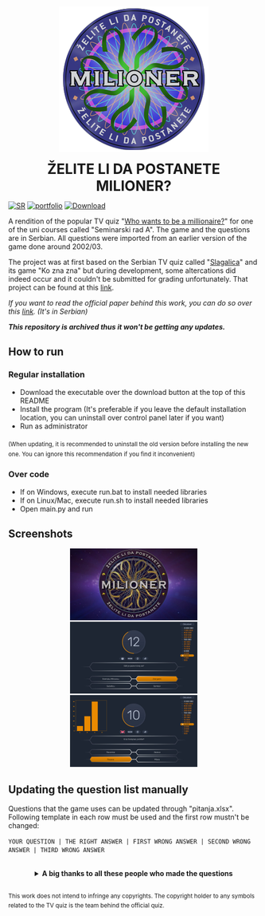 <p align="center">
  <img src="https://raw.githubusercontent.com/matijakljajic/milionerpy/main/resources/icon.png" alt="logo">
  <h1 align="center" style="margin: 0 auto 0 auto;">ŽELITE LI DA POSTANETE MILIONER?</h1>
  </p>

[![SR](https://img.shields.io/badge/SR-2ea44f?style=for-the-badge)](https://github.com/matijakljajic/milionerpy/blob/main/README.sr.md) [![portfolio](https://img.shields.io/badge/portfolio-2ea44f?style=for-the-badge)](https://matijakljajic.github.io/) [![Download](https://img.shields.io/badge/Download-2ea44f?style=for-the-badge)](https://github.com/matijakljajic/milionerpy/releases/download/2023.01.23/Milioner20230123.exe)

A rendition of the popular TV quiz "[Who wants to be a millionaire?](https://en.wikipedia.org/wiki/Who_Wants_to_Be_a_Millionaire%3F)" for one of the uni courses called "Seminarski rad A". The game and the questions are in Serbian. All questions were imported from an earlier version of the game done around 2002/03.

The project was at first based on the Serbian TV quiz called "[Slagalica](https://en.wikipedia.org/wiki/TV_Slagalica)" and its game "Ko zna zna" but during development, some altercations did indeed occur and it couldn't be submitted for grading unfortunately. That project can be found at this [link](https://github.com/matijakljajic/koznaznarevamp).

*If you want to read the official paper behind this work, you can do so over this [link](https://raw.githubusercontent.com/matijakljajic/milionerpy/main/Skript%20jezici%20-%20Seminarski%20rad%20A.pdf). (It's in Serbian)*

***This repository is archived thus it won't be getting any updates.***

## How to run

### Regular installation

- Download the executable over the download button at the top of this README
- Install the program (It's preferable if you leave the default installation location, you can uninstall over control panel later if you want)
- Run as administrator

<sub>(When updating, it is recommended to uninstall the old version before installing the new one. You can ignore this  recommendation if you find it inconvenient)</sub>

### Over code

- If on Windows, execute run.bat to install needed libraries
- If on Linux/Mac, execute run.sh to install needed libraries
- Open main.py and run


## Screenshots

<p align="center"><img src="https://raw.githubusercontent.com/matijakljajic/milionerpy/main/screenshots/intro.png" width="256" height="144" alt="intro">  <img src="https://raw.githubusercontent.com/matijakljajic/milionerpy/main/screenshots/game.png" width="256" height="144" alt="game">  <img src="https://raw.githubusercontent.com/matijakljajic/milionerpy/main/screenshots/graph.png" width="256" height="144" alt="graph"></p>


## Updating the question list manually

Questions that the game uses can be updated through "pitanja.xlsx". Following template in each row must be used and the first row mustn't be changed:

`YOUR QUESTION | THE RIGHT ANSWER | FIRST WRONG ANSWER | SECOND WRONG ANSWER | THIRD WRONG ANSWER`

<br>
<div align="center">

<details>
<summary>
<b>A big thanks to all these people who made the questions</b>
</summary>
<br>

Name | Email
:---:|:---:
Barbara Lučić | barbara@telekom.yu
Milika Delić | milika@eunet.yu
Radomir Lopusina | ~
Danko Vasiljević | ayrton@bitsyu.net
Ines | ines@ptt.yu
Olja | lavica.o@EUnet.yu
Bojan Bojcetić | marat@EUnet.yu
Marko Pavlović | ~
Daniel Keleman | ~
Željko Vejnović | ~
Aleksandar Mitić | ~
Nebojša Tmusić | ~
Milan Raonić | ~
Bojan | mbojan@drenik.net
Milan Dobri | mdobri@infosky.net
Laki | mikovic@nspoint.net
Srđan | mlaz@ptt.yu
Marko Nikolić | mmarkoni@sezampro.yu
Predrag Petrović | pedjolino_p@yahoo.com
Stefan Petrović | snakepit@musician.org
Vesna Suknović | ~
Živko Pantović | ~
Slaviša Nenadić | slavko6@ptt.yu
~ | mmajstor@tesla.rcub.bg.ac.yu
Vladimir Marković | vmarkovic@beotel.yu
Dragana Žižić | ~
Raco | racoyes@yahoo.com
Ernest Kovač | ernest_utd@yahoo.com
Milan Kukić | mkukic@hemo.net
Žarko Mihajlović | developer@beotel.net
Mija | zanatcentar@ptt.yu
Boban | slobodancu@telekom.yu
~ | majski@ptt.yu
Milan Kujundžić | mkujundzic@novosti.co.yu
Gjorgji Petkovski | koko@elektrosoft.com.mk
Blagoje Lazić | lazic15@ptt.yu
Miroslav Đovćoš | mdjovcos@ddor.co.yu
~ | stellamaris@cg.yu
Peđa Rodić | prodic@ptt.yu
Krle | ~
Ivan Milenković | skijumpingworld@yahoo.com
Veselin Sekulović | ~
Rade Zrnić | 100ka@mail.ru
Ana | mina2u@InfoSky.net
Bojan Veličković | vela@dma.co.yu
~ | vesavesa@beotel.yu
~ | nickola@EUnet.yu
Marko Bežulj | markone@Panet.co.yu
Jelena Marinković | jelena01@EUnet.yu
~ | anelej@bankerinter.net
Zvonko Popović | popovicmn@ptt.yu
Tomislav Tomašević | tomastom@ptt.yu
Marko Misiraća | marko@mediaproline.net
Ernest | ernestutd@neobee.net
Ivan Dobrić | zacinc@beotel.yu
Goran Stojanović | batagogi@ptt.yu
Aca Vesić | vesica@ptt.yu
Slobodan Kitanović | kids78@ptt.yu
~ | dandm@panet.co.yu
Srđan Lukić | schef@sdu.org.yu
Dragan Solak | dsolak@voban.co.yu
Nikola Ćosović | nix007@verat.net
Goran Janjić | janke@teleport.co.yu
Ivica | Jastreb@ptt.yu
~ | ljupce1@ptt.yu
Jasna Janković | jasna_jankovic@yahoo.com
~ | seria013@panet.co.yu
~ | dsansa@EUnet.yu
Srđan Janković | srka@EUnet.yu
Vlada | bvlada17@verat.net
Danilo | danilov@teol.net
Nikola Popović | nikolap@teol.net
Mirsad Kalamperović | kalamperovicm@cg.yu
~ | bhamby@sezampro.yu
~ | jovance15@mail.net.mk
Ivan Dobrić | zacinc@beotel.yu
Nikola | necropolis@ptt.yu
Maja Radovanović | rmaja@rstel.net
Strahinja Petrović | sm.astra@neobee.net
~ | vessna_yu@yahoo.com
~ | becej@EUnet.yu
~ | edo16@lsinter.net

</details>

</div>

##
<sup>This work does not intend to infringe any copyrights. The copyright holder to any symbols related to the TV quiz is the team behind the official quiz.</sup>
